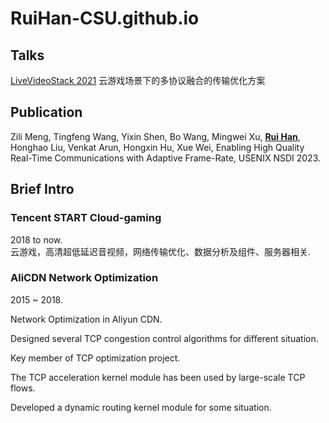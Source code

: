 # RuiHan-CSU.github.io

## Talks   
[LiveVideoStack 2021](https://sh2021.livevideostack.cn/speakers/3274)
云游戏场景下的多协议融合的传输优化方案
   
   

## Publication  
Zili Meng, Tingfeng Wang, Yixin Shen, Bo Wang, Mingwei Xu, <u>**Rui Han**</u>, Honghao Liu, Venkat Arun, Hongxin Hu, Xue Wei,
Enabling High Quality Real-Time Communications with Adaptive Frame-Rate,
USENIX NSDI 2023.  

   

   
## Brief Intro  

### Tencent START Cloud-gaming 
2018 to now.     
云游戏，高清超低延迟音视频，网络传输优化、数据分析及组件、服务器相关.   


### AliCDN Network Optimization 
2015 ~ 2018.  

Network Optimization in Aliyun CDN.  

Designed several TCP congestion control algorithms for different situation. 

Key member of TCP optimization project.  

The TCP acceleration kernel module has been used by large-scale TCP flows. 

Developed a dynamic routing kernel module for some situation.  

